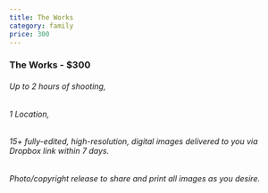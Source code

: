 ```yaml
---
title: The Works
category: family
price: 300
---
```

### The Works - $300
###### Up to 2 hours of shooting,
###### 1 Location,
###### 15+ fully-edited, high-resolution, digital images delivered to you via Dropbox link within 7 days.
###### Photo/copyright release to share and print all images as you desire.